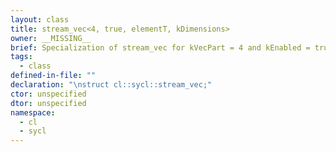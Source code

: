 ```yaml
---
layout: class
title: stream_vec<4, true, elementT, kDimensions>
owner: __MISSING__
brief: Specialization of stream_vec for kVecPart = 4 and kEnabled = true. stream_vec.
tags:
  - class
defined-in-file: ""
declaration: "\nstruct cl::sycl::stream_vec;"
ctor: unspecified
dtor: unspecified
namespace:
  - cl
  - sycl
---
```

